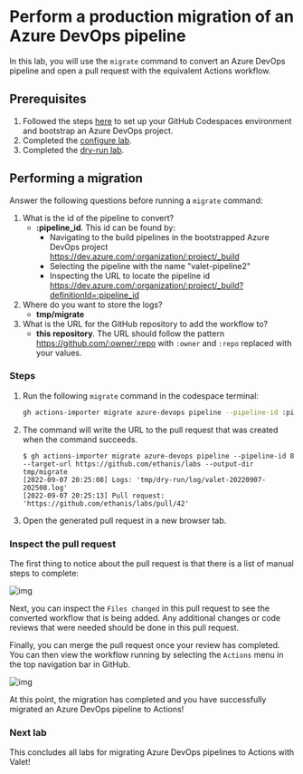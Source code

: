 # Perform a production migration of an Azure DevOps pipeline

In this lab, you will use the `migrate` command to convert an Azure DevOps pipeline and open a pull request with the equivalent Actions workflow.

## Prerequisites

1. Followed the steps [here](./readme.md#configure-your-codespace) to set up your GitHub Codespaces environment and bootstrap an Azure DevOps project.
2. Completed the [configure lab](./1-configure.md#configuring-credentials).
3. Completed the [dry-run lab](./4-dry-run.md).

## Performing a migration

Answer the following questions before running a `migrate` command:

1. What is the id of the pipeline to convert?
    - __:pipeline_id__. This id can be found by:
      - Navigating to the build pipelines in the bootstrapped Azure DevOps project <https://dev.azure.com/:organization/:project/_build>
      - Selecting the pipeline with the name "valet-pipeline2"
      - Inspecting the URL to locate the pipeline id <https://dev.azure.com/:organization/:project/_build?definitionId=:pipeline_id>
2. Where do you want to store the logs?
    - __tmp/migrate__
3. What is the URL for the GitHub repository to add the workflow to?
    - __this repository__. The URL should follow the pattern <https://github.com/:owner/:repo> with `:owner` and `:repo` replaced with your values.

### Steps

1. Run the following `migrate` command in the codespace terminal:

    ```bash
    gh actions-importer migrate azure-devops pipeline --pipeline-id :pipeline_id --target-url https://github.com/:owner/:repo --output-dir tmp/migrate
    ```

2. The command will write the URL to the pull request that was created when the command succeeds.

   ```console
   $ gh actions-importer migrate azure-devops pipeline --pipeline-id 8 --target-url https://github.com/ethanis/labs --output-dir tmp/migrate
   [2022-09-07 20:25:08] Logs: 'tmp/dry-run/log/valet-20220907-202508.log'
   [2022-09-07 20:25:13] Pull request: 'https://github.com/ethanis/labs/pull/42'
   ```

3. Open the generated pull request in a new browser tab.

### Inspect the pull request

The first thing to notice about the pull request is that there is a list of manual steps to complete:

![img](https://user-images.githubusercontent.com/8703324/189002125-45561312-dd26-42fd-bd38-a596614ee871.png)

Next, you can inspect the `Files changed` in this pull request to see the converted workflow that is being added. Any additional changes or code reviews that were needed should be done in this pull request.

Finally, you can merge the pull request once your review has completed. You can then view the workflow running by selecting the `Actions` menu in the top navigation bar in GitHub.

![img](https://user-images.githubusercontent.com/19557880/185509704-90243ec5-e77f-4baf-a9b2-d9a4d9fda199.png)

At this point, the migration has completed and you have successfully migrated an Azure DevOps pipeline to Actions!

### Next lab

This concludes all labs for migrating Azure DevOps pipelines to Actions with Valet!
